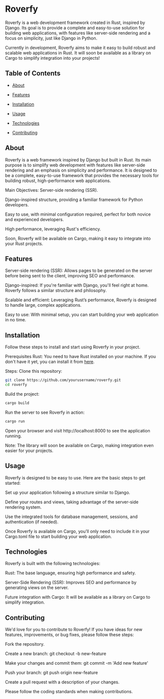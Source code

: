# Roverfy
Roverfy is a web development framework created in Rust, inspired by Django. Its goal is to provide a complete and easy-to-use solution for building web applications, with features like server-side rendering and a focus on simplicity, just like Django in Python.

Currently in development, Roverfy aims to make it easy to build robust and scalable web applications in Rust. It will soon be available as a library on Cargo to simplify integration into your projects!

## Table of Contents
- [About](#about)

- [Features](#features)

- [Installation](#installation)

- [Usage](#usage)

- [Technologies](#technologies)

- [Contributing](#cwweontributing)

## About
Roverfy is a web framework inspired by Django but built in Rust. Its main purpose is to simplify web development with features like server-side rendering and an emphasis on simplicity and performance. It is designed to be a complete, easy-to-use framework that provides the necessary tools for building robust, high-performance web applications.

Main Objectives:
Server-side rendering (SSR).

Django-inspired structure, providing a familiar framework for Python developers.

Easy to use, with minimal configuration required, perfect for both novice and experienced developers.

High performance, leveraging Rust's efficiency.

Soon, Roverfy will be available on Cargo, making it easy to integrate into your Rust projects.

## Features
Server-side rendering (SSR): Allows pages to be generated on the server before being sent to the client, improving SEO and performance.

Django-inspired: If you're familiar with Django, you'll feel right at home. Roverfy follows a similar structure and philosophy.

Scalable and efficient: Leveraging Rust’s performance, Roverfy is designed to handle large, complex applications.

Easy to use: With minimal setup, you can start building your web application in no time.

## Installation
Follow these steps to install and start using Roverfy in your project.

Prerequisites
Rust: You need to have Rust installed on your machine. If you don't have it yet, you can install it from [here](https://doc.rust-lang.org/book/ch01-01-installation.html).

Steps:
Clone this repository:

```bash
git clone https://github.com/yourusername/roverfy.git
cd roverfy
```
Build the project:

```bash
cargo build
```
Run the server to see Roverfy in action:

```bash
cargo run
```
Open your browser and visit http://localhost:8000 to see the application running.

Note: The library will soon be available on Cargo, making integration even easier for your projects.

## Usage
Roverfy is designed to be easy to use. Here are the basic steps to get started:

Set up your application following a structure similar to Django.

Define your routes and views, taking advantage of the server-side rendering system.

Use the integrated tools for database management, sessions, and authentication (if needed).

Once Roverfy is available on Cargo, you’ll only need to include it in your Cargo.toml file to start building your web application.

## Technologies
Roverfy is built with the following technologies:

Rust: The base language, ensuring high performance and safety.

Server-Side Rendering (SSR): Improves SEO and performance by generating views on the server.

Future integration with Cargo: It will be available as a library on Cargo to simplify integration.

## Contributing
We'd love for you to contribute to Roverfy! If you have ideas for new features, improvements, or bug fixes, please follow these steps:

Fork the repository.

Create a new branch: git checkout -b new-feature

Make your changes and commit them: git commit -m 'Add new feature'

Push your branch: git push origin new-feature

Create a pull request with a description of your changes.

Please follow the coding standards when making contributions.
